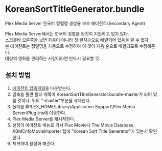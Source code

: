 # KoreanSortTitleGenerator.bundle
Plex Media Server 한국어 정렬명 생성용 보조 에이전트(Secondary Agent)

Plex Media Server에서는 한국어 정렬을 완전히 지원하고 있지 않다.  
스크롤바 오른쪽을 보면 자음이 아니라 첫 글자순으로 배열되어 있음을 알 수 있다.  
본 에이전트는 정렬명을 자동으로 수정하여 이 것이 자음 순으로 배열되도록 수정해준다.  
대량의 영화를 관리하는 사람이라면 반드시 필요할 것.  

## 설치 방법
1. [에이전트 압축파일](https://github.com/AlphaFactory/KoreanSortTitleGenerator.bundle/archive/master.zip)을 다운받는다.
2. 압축을 풀면 폴더 제목이 KoreanSortTitleGenerator.bundle-master가 되어 있을 것이다. 뒤의 "-master"부분을 삭제한다.
3. 폴더를 $PLEX_HOME\Library\Application Support\Plex Media Server\Plug-ins에 이동한다.
4. Plex Media Server를 재시작한다.
5. 설정의 에이전트 메뉴로 가서 Plex Movie나 The Movie Database, XBMCnfoMovieImporter 탭에 "Korean Sort Title Generator"가 있는지 확인한다.
6. 체크하여 활성화 해준다.
